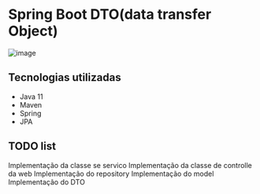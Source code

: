 # Spring Boot DTO(data transfer Object)



![image](https://user-images.githubusercontent.com/52088444/161331117-714257d5-66fc-479b-9995-16353c9486e7.png)


## Tecnologias utilizadas

- Java 11
- Maven
- Spring
- JPA

## TODO list

 Implementação da classe se servico
 Implementação da classe de controlle da web
 Implementação do repository
 Implementação do model
 Implementação do DTO
